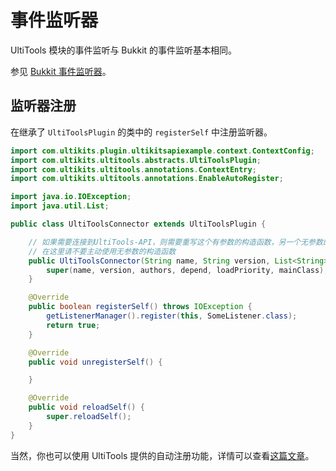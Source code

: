 # 事件监听器

UltiTools 模块的事件监听与 Bukkit 的事件监听基本相同。

参见 [Bukkit 事件监听器](https://bukkit.gamepedia.com/Event_API_Reference)。

## 监听器注册

在继承了 `UltiToolsPlugin` 的类中的 `registerSelf` 中注册监听器。

```java
import com.ultikits.plugin.ultikitsapiexample.context.ContextConfig;
import com.ultikits.ultitools.abstracts.UltiToolsPlugin;
import com.ultikits.ultitools.annotations.ContextEntry;
import com.ultikits.ultitools.annotations.EnableAutoRegister;

import java.io.IOException;
import java.util.List;

public class UltiToolsConnector extends UltiToolsPlugin {

    // 如果需要连接到UltiTools-API，则需要重写这个有参数的构造函数，另一个无参数的是给模块开发使用的。
    // 在这里请不要主动使用无参数的构造函数
    public UltiToolsConnector(String name, String version, List<String> authors, List<String> depend, int loadPriority, String mainClass) {
        super(name, version, authors, depend, loadPriority, mainClass);
    }

    @Override
    public boolean registerSelf() throws IOException {
        getListenerManager().register(this, SomeListener.class);
        return true;
    }

    @Override
    public void unregisterSelf() {

    }

    @Override
    public void reloadSelf() {
        super.reloadSelf();
    }
}
```

当然，你也可以使用 UltiTools 提供的自动注册功能，详情可以查看[这篇文章](/guide/advanced/auto-register)。
